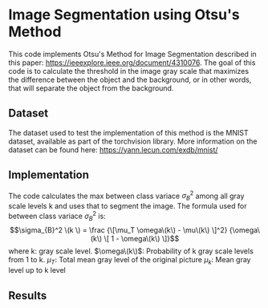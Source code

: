 # Image Segmentation using Otsu's Method
This code implements Otsu's Method for Image Segmentation described in this paper: https://ieeexplore.ieee.org/document/4310076. The goal of this code is to calculate the threshold in the image gray scale that maximizes the difference between the object and the background, or in other words, that will separate the object from the background.

## Dataset
The dataset used to test the implementation of this method is the MNIST dataset, available as part of the torchvision library. More information on the dataset can be found here: https://yann.lecun.com/exdb/mnist/

## Implementation
The code calculates the max between class variace $\sigma_{B}^2$ among all gray scale levels k and uses that to segment the image. The formula used for between class variace $\sigma_{B}^2$ is:
$$\sigma_{B}^2 \(k \) = \frac {\[\mu_T \omega\(k\) - \mu\(k\) \]^2} {\omega\(k\) \[ 1 - \omega\(k\) \]}$$
where
k: gray scale level.
$\omega\(k\)$: Probability of k gray scale levels from 1 to k.
$\mu_T$: Total mean gray level of the original picture
$\mu_k$: Mean gray level up to k level

## Results
